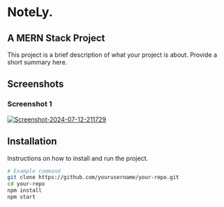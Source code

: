 # NoteLy.

## A MERN Stack Project

This project is a brief description of what your project is about. Provide a short summary here.

## Screenshots

### Screenshot 1
<a href="https://ibb.co/dMXDXLF"><img src="https://i.ibb.co/c3RQRC0/Screenshot-2024-07-12-211729.png" alt="Screenshot-2024-07-12-211729" border="0" /></a>


## Installation

Instructions on how to install and run the project.

```bash
# Example command
git clone https://github.com/yourusername/your-repo.git
cd your-repo
npm install
npm start
